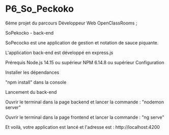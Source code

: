 # P6_So_Peckoko
6ème projet du parcours Développeur Web OpenClassRooms ;

SoPekocko - back-end

SoPecocko est une application de gestion et notation de sauce piquante.

L'application back-end est développé en express.js

Prérequis
Node.js 14.15 ou supérieur
NPM 6.14.8 ou supérieur
Configuration

Installer les dépendances

"npm install" dans la console 

Lancement du back-end

Ouvrir le terminal dans la page backend et lancer la commande :
"nodemon server"

Ouvrir le terminal dans la page frontend et lancer la commande :
"ng serve"

Et voilà, votre application est lancé et l'adresse est :
http://localhost:4200

